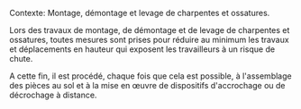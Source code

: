 Contexte: Montage, démontage et levage  de charpentes et ossatures.

Lors des travaux de montage, de démontage et de levage de charpentes et ossatures, toutes mesures sont prises pour réduire au minimum les travaux et déplacements en hauteur qui exposent les travailleurs à un risque de chute.

A cette fin, il est procédé, chaque fois que cela est possible, à l'assemblage des pièces au sol et à la mise en œuvre de dispositifs d'accrochage ou de décrochage à distance.